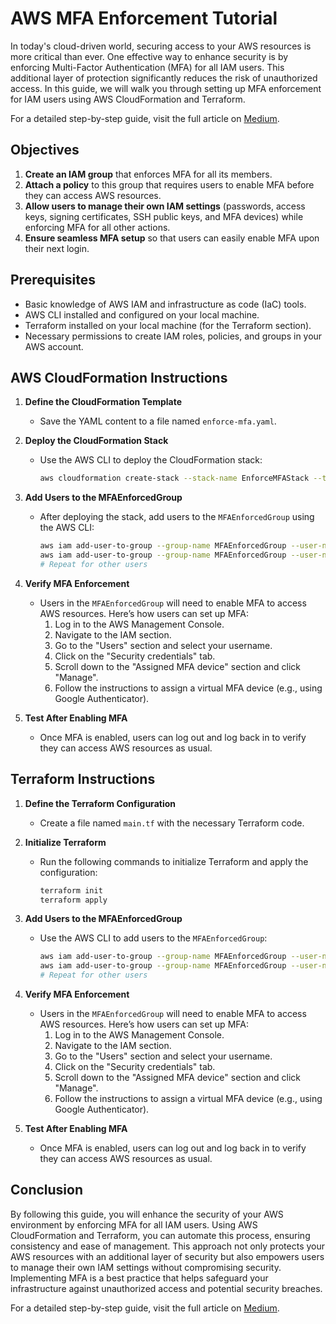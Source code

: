# AWS MFA Enforcement Tutorial

In today's cloud-driven world, securing access to your AWS resources is more critical than ever. One effective way to enhance security is by enforcing Multi-Factor Authentication (MFA) for all IAM users. This additional layer of protection significantly reduces the risk of unauthorized access. In this guide, we will walk you through setting up MFA enforcement for IAM users using AWS CloudFormation and Terraform.

For a detailed step-by-step guide, visit the full article on [Medium](https://varunmanik1.medium.com/enforcing-mfa-for-aws-iam-users-with-cloudformation-terraform-2be6cb67a68c).

## Objectives

1. **Create an IAM group** that enforces MFA for all its members.
2. **Attach a policy** to this group that requires users to enable MFA before they can access AWS resources.
3. **Allow users to manage their own IAM settings** (passwords, access keys, signing certificates, SSH public keys, and MFA devices) while enforcing MFA for all other actions.
4. **Ensure seamless MFA setup** so that users can easily enable MFA upon their next login.

## Prerequisites

- Basic knowledge of AWS IAM and infrastructure as code (IaC) tools.
- AWS CLI installed and configured on your local machine.
- Terraform installed on your local machine (for the Terraform section).
- Necessary permissions to create IAM roles, policies, and groups in your AWS account.

## AWS CloudFormation Instructions

1. **Define the CloudFormation Template**
   - Save the YAML content to a file named `enforce-mfa.yaml`.

2. **Deploy the CloudFormation Stack**
   - Use the AWS CLI to deploy the CloudFormation stack:
     ```sh
     aws cloudformation create-stack --stack-name EnforceMFAStack --template-body file://enforce-mfa.yaml --capabilities CAPABILITY_NAMED_IAM
     ```

3. **Add Users to the MFAEnforcedGroup**
   - After deploying the stack, add users to the `MFAEnforcedGroup` using the AWS CLI:
     ```sh
     aws iam add-user-to-group --group-name MFAEnforcedGroup --user-name <user1>
     aws iam add-user-to-group --group-name MFAEnforcedGroup --user-name <user2>
     # Repeat for other users
     ```

4. **Verify MFA Enforcement**
   - Users in the `MFAEnforcedGroup` will need to enable MFA to access AWS resources. Here’s how users can set up MFA:
     1. Log in to the AWS Management Console.
     2. Navigate to the IAM section.
     3. Go to the "Users" section and select your username.
     4. Click on the "Security credentials" tab.
     5. Scroll down to the "Assigned MFA device" section and click "Manage".
     6. Follow the instructions to assign a virtual MFA device (e.g., using Google Authenticator).

5. **Test After Enabling MFA**
   - Once MFA is enabled, users can log out and log back in to verify they can access AWS resources as usual.

## Terraform Instructions

1. **Define the Terraform Configuration**
   - Create a file named `main.tf` with the necessary Terraform code.

2. **Initialize Terraform**
   - Run the following commands to initialize Terraform and apply the configuration:
     ```sh
     terraform init
     terraform apply
     ```

3. **Add Users to the MFAEnforcedGroup**
   - Use the AWS CLI to add users to the `MFAEnforcedGroup`:
     ```sh
     aws iam add-user-to-group --group-name MFAEnforcedGroup --user-name <user1>
     aws iam add-user-to-group --group-name MFAEnforcedGroup --user-name <user2>
     # Repeat for other users
     ```

4. **Verify MFA Enforcement**
   - Users in the `MFAEnforcedGroup` will need to enable MFA to access AWS resources. Here’s how users can set up MFA:
     1. Log in to the AWS Management Console.
     2. Navigate to the IAM section.
     3. Go to the "Users" section and select your username.
     4. Click on the "Security credentials" tab.
     5. Scroll down to the "Assigned MFA device" section and click "Manage".
     6. Follow the instructions to assign a virtual MFA device (e.g., using Google Authenticator).

5. **Test After Enabling MFA**
   - Once MFA is enabled, users can log out and log back in to verify they can access AWS resources as usual.

## Conclusion

By following this guide, you will enhance the security of your AWS environment by enforcing MFA for all IAM users. Using AWS CloudFormation and Terraform, you can automate this process, ensuring consistency and ease of management. This approach not only protects your AWS resources with an additional layer of security but also empowers users to manage their own IAM settings without compromising security. Implementing MFA is a best practice that helps safeguard your infrastructure against unauthorized access and potential security breaches.

For a detailed step-by-step guide, visit the full article on [Medium](https://varunmanik1.medium.com/enforcing-mfa-for-aws-iam-users-with-cloudformation-terraform-2be6cb67a68c).
